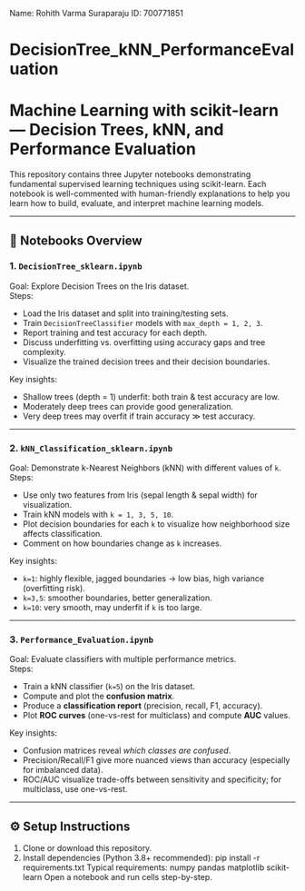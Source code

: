 Name: Rohith Varma Suraparaju
ID: 700771851

# DecisionTree_kNN_PerformanceEvaluation
# Machine Learning with scikit-learn — Decision Trees, kNN, and Performance Evaluation

This repository contains three Jupyter notebooks demonstrating fundamental supervised learning techniques using scikit-learn. Each notebook is well-commented with human-friendly explanations to help you learn how to build, evaluate, and interpret machine learning models.

---

## 📘 Notebooks Overview

### 1. `DecisionTree_sklearn.ipynb`
Goal: Explore Decision Trees on the Iris dataset.  
Steps:
- Load the Iris dataset and split into training/testing sets.
- Train `DecisionTreeClassifier` models with `max_depth = 1, 2, 3`.
- Report training and test accuracy for each depth.
- Discuss underfitting vs. overfitting using accuracy gaps and tree complexity.
- Visualize the trained decision trees and their decision boundaries.

Key insights:
- Shallow trees (depth = 1) underfit: both train & test accuracy are low.
- Moderately deep trees can provide good generalization.
- Very deep trees may overfit if train accuracy ≫ test accuracy.

---

### 2. `kNN_Classification_sklearn.ipynb`
Goal: Demonstrate k-Nearest Neighbors (kNN) with different values of `k`.  
Steps:
- Use only two features from Iris (sepal length & sepal width) for visualization.
- Train kNN models with `k = 1, 3, 5, 10`.
- Plot decision boundaries for each `k` to visualize how neighborhood size affects classification.
- Comment on how boundaries change as `k` increases.

Key insights:
- `k=1`: highly flexible, jagged boundaries → low bias, high variance (overfitting risk).
- `k=3,5`: smoother boundaries, better generalization.
- `k=10`: very smooth, may underfit if `k` is too large.

---

### 3. `Performance_Evaluation.ipynb`
Goal: Evaluate classifiers with multiple performance metrics.  
Steps:
- Train a kNN classifier (`k=5`) on the Iris dataset.
- Compute and plot the **confusion matrix**.
- Produce a **classification report** (precision, recall, F1, accuracy).
- Plot **ROC curves** (one-vs-rest for multiclass) and compute **AUC** values.

Key insights:
- Confusion matrices reveal *which classes are confused*.
- Precision/Recall/F1 give more nuanced views than accuracy (especially for imbalanced data).
- ROC/AUC visualize trade-offs between sensitivity and specificity; for multiclass, use one-vs-rest.

---

## ⚙️ Setup Instructions

1. Clone or download this repository.
2. Install dependencies (Python 3.8+ recommended):
pip install -r requirements.txt
Typical requirements:
numpy
pandas
matplotlib
scikit-learn
Open a notebook and run cells step-by-step.
